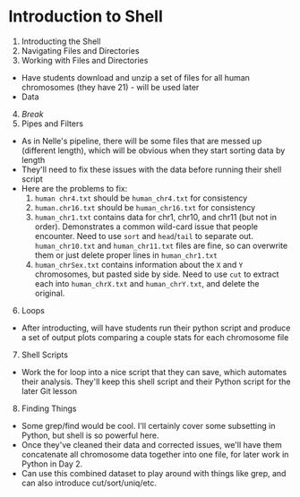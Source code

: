 # Introduction to Shell

1. Introducting the Shell
2. Navigating Files and Directories
3. Working with Files and Directories
  - Have students download and unzip a set of files for all human chromosomes (they have 21) - will be used later
  - Data
4. *Break*
5. Pipes and Filters
  - As in Nelle's pipeline, there will be some files that are messed up (different length), which will be obvious when they start sorting data by length
  - They'll need to fix these issues with the data before running their shell script
  - Here are the problems to fix:
    1. `human chr4.txt` should be `human_chr4.txt` for consistency
    2. `human.chr16.txt` should be `human_chr16.txt` for consistency
    3. `human_chr1.txt` contains data for chr1, chr10, and chr11 (but not in order). Demonstrates a common wild-card issue that people encounter. Need to use `sort` and `head`/`tail` to separate out. `human_chr10.txt` and `human_chr11.txt` files are fine, so can overwrite them or just delete proper lines in `human_chr1.txt`
    4. `human_chrSex.txt` contains information about the `X` and `Y` chromosomes, but pasted side by side. Need to use `cut` to extract each into `human_chrX.txt` and `human_chrY.txt`, and delete the original.
6. Loops
  - After introducting, will have students run their python script and produce a set of output plots comparing a couple stats for each chromosome file
7. Shell Scripts
  - Work the for loop into a nice script that they can save, which automates their analysis. They'll keep this shell script and their Python script for the later Git lesson
8. Finding Things
  - Some grep/find would be cool. I'll certainly cover some subsetting in Python, but shell is so powerful here.
  - Once they've cleaned their data and corrected issues, we'll have them concatenate all chromosome data together into one file, for later work in Python in Day 2.
  - Can use this combined dataset to play around with things like grep, and can also introduce cut/sort/uniq/etc.

